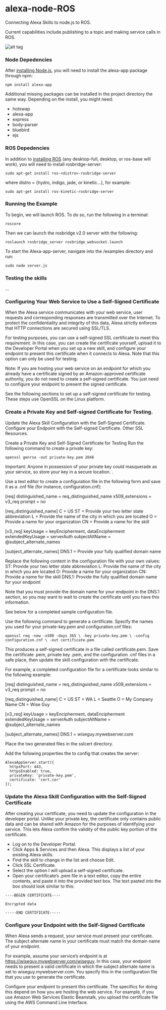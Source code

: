 # alexa-node-ROS
Connecting Alexa Skills to node.js to ROS. 

Current capabilities include publishing to a topic and making service calls in ROS.


![alt tag](./alexa-node-ros.png)


### Node Depedencies

After [installing Node.js](https://nodejs.org/en/), you will need to install the alexa-app package through npm:

``
npm install alexa-app
``

Additional missing packages can be installed in the project directory the same way. Depending on the install, you might need:
* hotswap
* alexa-app
* express
* body-parser
* bluebird
* ejs

### ROS Depedencies

In addition to [installing ROS](http://wiki.ros.org/ROS/Installation) (any desktop-full, desktop, or ros-base will work), you will need to install rosbridge-server:

``
sudo apt-get install ros-<distro>-rosbridge-server
``

where distro = {hydro, indigo, jade, or kinetic...}, for example:

``
sudo apt-get install ros-kinetic-rosbridge-server
``

### Running the Example

To begin, we will launch ROS. To do so, run the following in a terminal: 

``
roscore
``

Then we can launch the rosbridge v2.0 server with the following:

``
roslaunch rosbridge_server rosbridge_websocket.launch
``

To start the Alexa-app-server, navigate into the /examples directory and run:

``
sudo node server.js
``

### Testing the skills

...


### Configuring Your Web Service to Use a Self-Signed Certificate
When the Alexa service communicates with your web service, user requests and corresponding responses are transmitted over the Internet. To protect the confidentiality and integrity of this data, Alexa strictly enforces that HTTP connections are secured using SSL/TLS.


For testing purposes, you can use a self-signed SSL certificate to meet this requirement. In this case, you can create the certificate yourself, upload it to the Developer Portal when you set up a new skill, and configure your endpoint to present this certificate when it connects to Alexa. Note that this option can only be used for testing.


Note: If you are hosting your web service on an endpoint for which you already have a certificate signed by an Amazon-approved certificate authority, you do not need to create a self-signed certificate. You just need to configure your endpoint to present the signed certificate.


See the following sections to set up a self-signed certificate for testing. These steps use OpenSSL on the Linux platform.


### Create a Private Key and Self-signed Certificate for Testing.


Update the Alexa Skill Configuration with the Self-Signed Certificate.
Configure your Endpoint with the Self-signed Certificate.
Other SSL Resources.


Create a Private Key and Self-Signed Certificate for Testing
Run the following command to create a private key:

``
  openssl genrsa -out private-key.pem 2048
``

Important: Anyone in possession of your private key could masquerade as your service, so store your key in a secure location. .


Use a text editor to create a configuration file in the following form and save it as a .cnf file (for instance, configuration.cnf):


[req]
distinguished_name = req_distinguished_name
x509_extensions = v3_req
prompt = no


[req_distinguished_name]
C = US
ST = Provide your two letter state abbreviation
L = Provide the name of the city in which you are located
O = Provide a name for your organization
CN = Provide a name for the skill


[v3_req]
keyUsage = keyEncipherment, dataEncipherment
extendedKeyUsage = serverAuth
subjectAltName = @subject_alternate_names


[subject_alternate_names]
DNS.1 = Provide your fully qualified domain name


Replace the following content in the configuration file with your own values:
ST: Provide your two letter state abbreviation
L: Provide the name of the city in which you are located
O: Provide a name for your organization
CN: Provide a name for the skill
DNS.1: Provide the fully qualified domain name for your endpoint


Note that you must provide the domain name for your endpoint in the DNS.1 section, so you may want to wait to create the certificate until you have this information.


See below for a completed sample configuration file.


Use the following command to generate a certificate. Specify the names you used for your private-key.pem and configuration.cnf files:

``
openssl req -new -x509 -days 365 \
            -key private-key.pem \
            -config configuration.cnf \
            -out certificate.pem
``

This produces a self-signed certificate in a file called certificate.pem.
Save the certificate .pem, private key .pem, and the configuration .cnf files in a safe place, then update the skill configuration with the certificate.


For example, a completed configuration file for a certificate looks similar to the following example:


[req]
distinguished_name = req_distinguished_name
x509_extensions = v3_req
prompt = no

[req_distinguished_name]
C = US
ST = WA
L = Seattle
O = My Company Name
CN = Wise Guy

[v3_req]
keyUsage = keyEncipherment, dataEncipherment
extendedKeyUsage = serverAuth
subjectAltName = @subject_alternate_names

[subject_alternate_names]
DNS.1 = wiseguy.mywebserver.com


Place the two generated files in the sslcert directory.


Add the following properties the to config that creates the server:

```
AlexaAppServer.start({
  httpsPort: 443,
  httpsEnabled: true,
  privateKey: 'private-key.pem',
  certificate: 'cert.cer'
});
```



### Update the Alexa Skill Configuration with the Self-Signed Certificate
After creating your certificate, you need to update the configuration in the developer portal. Unlike your private key, the certificate only contains public data and can be shared with Amazon for the purposes of identifying your service. This lets Alexa confirm the validity of the public key portion of the certificate.
* Log on to the Developer Portal.
* Click Apps & Services and then Alexa. This displays a list of your existing Alexa skills.
* Find the skill to change in the list and choose Edit.
* Click SSL Certificate.
* Select the option I will upload a self-signed certificate.
* Open your certificate’s .pem file in a text editor, copy the entire contents, and paste it into the provided text box. The text pasted into the box should look similar to this:

```
----BEGIN CERTIFICATE----
 
Encrypted data

-----END CERTIFICATE-----
```

### Configure your Endpoint with the Self-Signed Certificate
When Alexa sends a request, your service must present your certificate. The subject alternate name in your certificate must match the domain name of your endpoint.


For example, assume your service’s endpoint is at https://wiseguy.mywebserver.com/wiseguy. In this case, your endpoint needs to present a valid certificate in which the subject alternate name is set to wiseguy.mywebserver.com. You specify this in the configuration file that you use to generate the certificate.


Configure your endpoint to present this certificate. The specifics for doing this depend on how you are hosting the web service. For example, if you use Amazon Web Services Elastic Beanstalk, you upload the certificate file using the AWS Command Line Interface.
